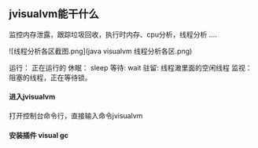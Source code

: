 

## jvisualvm能干什么
 监控内存泄露，跟踪垃圾回收，执行时内存、cpu分析，线程分析 ....

![线程分析各区截图.png](java visualvm 线程分析各区.png)

 运行： 正在运行的
 休眠： sleep
 等待:  wait
 驻留:  线程澉里面的空闲线程
 监视： 阻塞的线程，正在等待锁。

#### 进入jvisualvm

 打开控制台命令行，直接输入命令jvisualvm

#### 安装插件 visual gc
